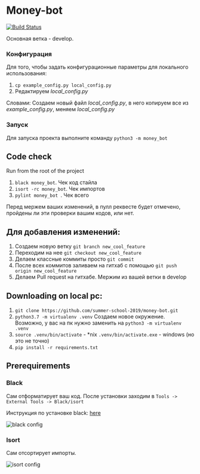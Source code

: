 # Money-bot
[![Build Status](https://travis-ci.com/summer-school-2019/money-bot.svg?branch=develop)](https://travis-ci.com/summer-school-2019/money-bot)

Основная ветка - develop.

### Конфигурация 
Для того, чтобы задать конфигурационные параметры для локального использования:
1. `cp example_config.py local_config.py`
2. Редактируем *local_config.py*

Словами:
Создаем новый файл *local_config.py*, в него копируем все из *example_config.py*, меняем
*local_config.py* 

### Запуск
Для запуска проекта выполните команду `python3 -m money_bot`

## Code check 
Run from the root of the project
1. ```black money_bot```. Чек код стайла
2. ```isort -rc money_bot```. Чек импортов
3. ```pylint money_bot ```. Чек всего

Перед мержем ваших изменений, в пулл реквесте будет отмечено, пройдены ли эти проверки вашим кодов, или нет.



## Для добавления изменений: 
1. Создаем новую ветку `git branch new_cool_feature`
2. Переходим на нее `git checkout new_cool_feature`
3. Делаем классные коммиты просто `git commit`
4. После всех коммитов заливаем на гитхаб с помощью `git push origin new_cool_feature`
5. Делаем Pull request на гитхабе. Мержим из вашей ветки в develop

## Downloading on local pc:
1. `git clone https://github.com/summer-school-2019/money-bot.git`
2. `python3.7 -m virtualenv .venv` Создаем новое окружение. Возможно, у вас на пк нужно заменить на
`python3 -m virtualenv .venv`
3. `source .venv/bin/activate` - *nix
   `.venv/bin/activate.exe` - windows (но это не точно)
4. `pip install -r requirements.txt`

## Prerequirements

### Black
Сам отформатирует ваш код. После установки заходим в 
`Tools -> External Tools -> Black/isort`
 
Инструкция по установке black:
[here](https://github.com/psf/black#pycharmintellij-idea) 

![black config](https://i.ibb.co/cgnr7Cr/image.png)


### Isort
Сам отсортирует импорты.


![isort config](https://i.ibb.co/sVn0MFT/image.png)
